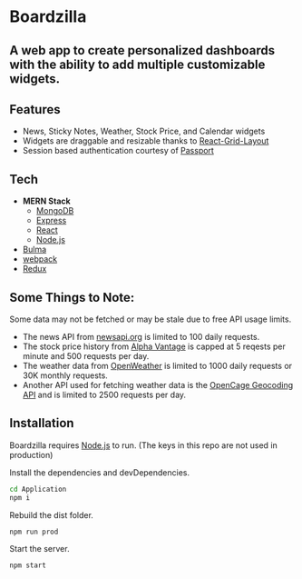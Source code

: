 # Boardzilla

## A web app to create personalized dashboards with the ability to add multiple customizable widgets.

## Features

- News, Sticky Notes, Weather, Stock Price, and Calendar widgets
- Widgets are draggable and resizable thanks to [React-Grid-Layout](https://www.npmjs.com/package/react-grid-layout)
- Session based authentication courtesy of [Passport](http://www.passportjs.org/)

## Tech

- **MERN Stack**
  - [MongoDB](https://www.mongodb.com/)
  - [Express](https://expressjs.com/)
  - [React](https://reactjs.org/)
  - [Node.js](https://nodejs.org/en/)
- [Bulma](https://bulma.io/)
- [webpack](https://webpack.js.org/)
- [Redux](https://redux.js.org/)

## Some Things to Note:

Some data may not be fetched or may be stale due to free API usage limits.

- The news API from [newsapi.org](https://newsapi.org) is limited to 100 daily requests.
- The stock price history from [Alpha Vantage](https://www.alphavantage.co/) is capped at 5 reqests per minute and 500 requests per day.
- The weather data from [OpenWeather](https://openweathermap.org/) is limited to 1000 daily requests or 30K monthly requests.
- Another API used for fetching weather data is the [OpenCage Geocoding API](https://opencagedata.com/) and is limited to 2500 requests per day.

## Installation

Boardzilla requires [Node.js](https://nodejs.org/) to run.
(The keys in this repo are not used in production)

Install the dependencies and devDependencies.

```sh
cd Application
npm i
```

Rebuild the dist folder.
```
npm run prod
```

Start the server.

```
npm start
```
